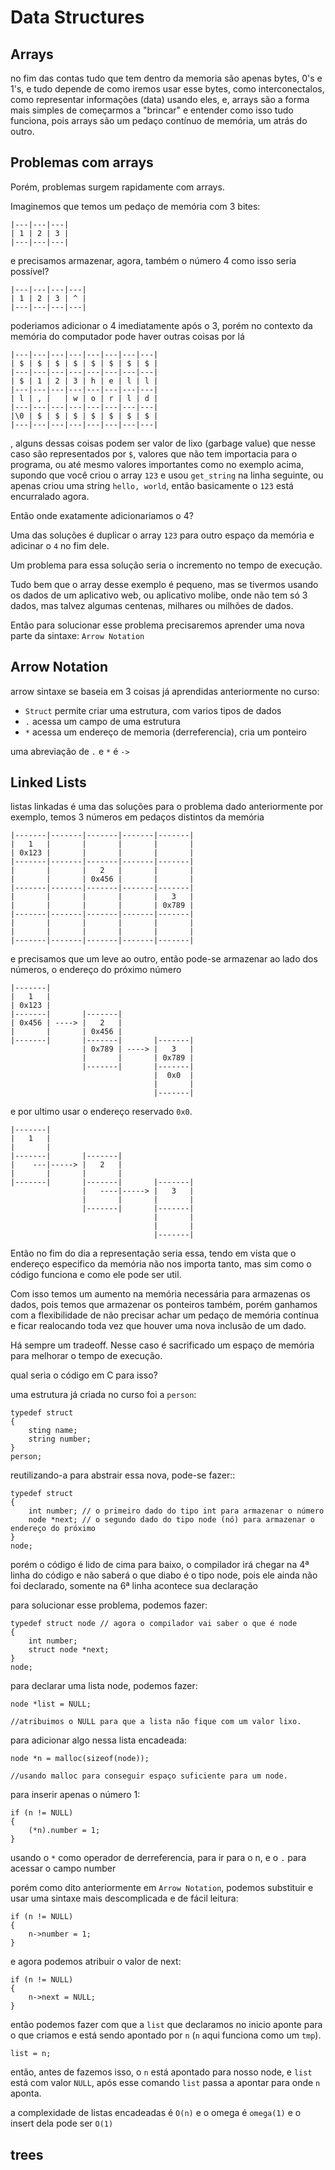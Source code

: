 # Data Structures

## Arrays 

no fim das contas tudo que tem dentro da memoria são apenas bytes, 0's e 1's, e tudo depende de como iremos usar esse bytes, como interconectalos, como representar informações (data) usando eles, e, arrays são a forma mais simples de começarmos a "brincar" e entender como isso tudo funciona, pois arrays são um pedaço contínuo de memória, um atrás do outro. 

## Problemas com arrays

Porém, problemas surgem rapidamente com arrays.

Imaginemos que temos um pedaço de memória com 3 bites:

```
|---|---|---|
| 1 | 2 | 3 |
|---|---|---|
```

e precisamos armazenar, agora, também o número 4 como isso seria possível?

```
|---|---|---|---|
| 1 | 2 | 3 | ^ |
|---|---|---|---|
```
poderiamos adicionar o 4 imediatamente após o 3, porém no contexto da memória do computador pode haver outras coisas por lá

```
|---|---|---|---|---|---|---|---|
| $ | $ | $ | $ | $ | $ | $ | $ |
|---|---|---|---|---|---|---|---|
| $ | 1 | 2 | 3 | h | e | l | l |
|---|---|---|---|---|---|---|---|
| l | , |   | w | o | r | l | d |
|---|---|---|---|---|---|---|---|
|\0 | $ | $ | $ | $ | $ | $ | $ |
|---|---|---|---|---|---|---|---|
```
, alguns dessas coisas podem ser valor de lixo (garbage value) que nesse caso são representados por `$`, valores que não tem importacia para o programa, ou até mesmo valores importantes como no exemplo acima, supondo que você criou o array `123` e usou `get_string` na linha seguinte, ou apenas criou uma string `hello, world`, então basicamente o `123` está encurralado agora.

Então onde exatamente adicionariamos o 4?

Uma das soluções é duplicar o array `123` para outro espaço da memória e adicinar o `4` no fim dele.

Um problema para essa solução seria o incremento no tempo de execução.

Tudo bem que o array desse exemplo é pequeno, mas se tivermos usando os dados de um aplicativo web, ou aplicativo molibe, onde não tem só 3 dados, mas talvez algumas centenas, milhares ou milhões de dados. 

Então para solucionar esse problema precisaremos aprender uma nova parte da sintaxe: `Arrow Notation`

## Arrow Notation

arrow sintaxe se baseia em 3 coisas já aprendidas anteriormente no curso:

* `Struct` permite criar uma estrutura, com varios tipos de dados
* `.` acessa um campo de uma estrutura
* `*` acessa um endereço de memoria (derreferencia), cria um ponteiro
 
uma abreviação de `.` e `*` é `->`

## Linked Lists

listas linkadas é uma das soluções para o problema dado anteriormente
por exemplo, temos 3 números em pedaços distintos da memória

```
|-------|-------|-------|-------|-------|
|   1   |       |       |       |       |
| 0x123 |       |       |       |       |
|-------|-------|-------|-------|-------|
|       |       |   2   |       |       |
|       |       | 0x456 |       |       |
|-------|-------|-------|-------|-------|
|       |       |       |       |   3   |
|       |       |       |       | 0x789 |
|-------|-------|-------|-------|-------|
|       |       |       |       |       |
|       |       |       |       |       |
|-------|-------|-------|-------|-------|
```

e precisamos que um leve ao outro, então pode-se armazenar ao lado dos números, o endereço do próximo número

```
|-------|
|   1   |
| 0x123 |
|-------|       |-------|
| 0x456 | ----> |   2   |
|       |       | 0x456 |
|-------|       |-------|       |-------|
                | 0x789 | ----> |   3   |
                |       |       | 0x789 |
                |-------|       |-------|
                                |  0x0  |
                                |       |
                                |-------|
```
e por ultimo usar o endereço reservado `0x0`.

```
|-------|
|   1   |
|       |
|-------|       |-------|
|    ---|-----> |   2   |
|       |       |       |
|-------|       |-------|       |-------|
                |   ----|-----> |   3   |
                |       |       |       |
                |-------|       |-------|
                                |       |
                                |       |
                                |-------|
```
Então no fim do dia a representação seria essa, tendo em vista que o endereço especifico da memória não nos importa tanto, mas sim como o código funciona e como ele pode ser util. 

Com isso temos um aumento na memória necessária para armazenas os dados, pois temos que armazenar os ponteiros também, porém ganhamos com a flexibilidade de não precisar achar um pedaço de memória contínua e ficar realocando toda vez que houver uma nova inclusão de um dado.

Há sempre um tradeoff. Nesse caso é sacrificado um espaço de memória para melhorar o tempo de execução.

qual seria o código em C para isso?

uma estrutura já criada no curso foi a `person`:
```
typedef struct
{
    sting name;
    string number;
}
person;
```

reutilizando-a para abstrair essa nova, pode-se fazer::
```
typedef struct
{
    int number; // o primeiro dado do tipo int para armazenar o número
    node *next; // o segundo dado do tipo node (nó) para armazenar o endereço do próximo
}
node;
```

porém o código é lido de cima para baixo, o compilador irá chegar na 4ª linha do código e não saberá o que diabo é o tipo node, pois ele ainda não foi declarado, somente na 6ª linha acontece sua declaração

para solucionar esse problema, podemos fazer:

```
typedef struct node // agora o compilador vai saber o que é node
{
    int number;
    struct node *next;
}
node;
```

para declarar uma lista node, podemos fazer:
```
node *list = NULL; 

//atribuimos o NULL para que a lista não fique com um valor lixo.
```

para adicionar algo nessa lista encadeada:
```
node *n = malloc(sizeof(node)); 

//usando malloc para conseguir espaço suficiente para um node.
```

para inserir apenas o número 1:
```
if (n != NULL)
{
    (*n).number = 1;
}
```
usando o `*` como operador de derreferencia, para ir para o n, e o `.` para acessar o campo number

porém como dito anteriormente em `Arrow Notation`, podemos substituir e usar uma sintaxe mais descomplicada e de fácil leitura:

```
if (n != NULL)
{
    n->number = 1;
}
```

e agora podemos atribuir o valor de next:

```
if (n != NULL)
{
    n->next = NULL;
}
```

então podemos fazer com que a `list` que declaramos no inicio aponte para o que criamos e está sendo apontado por `n` (`n` aqui funciona como um `tmp`).

```
list = n;
```

então, antes de fazemos isso, o `n` está apontado para nosso node, e `list` está com valor `NULL`, após esse comando `list` passa a apontar para onde `n` aponta.

a complexidade de listas encadeadas é `O(n)` e o omega é `omega(1)` e o insert dela pode ser `O(1)`

## trees 

